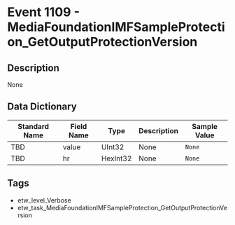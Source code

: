 # Event 1109 - MediaFoundationIMFSampleProtection_GetOutputProtectionVersion

## Description
None

## Data Dictionary
|Standard Name|Field Name|Type|Description|Sample Value|
|---|---|---|---|---|
|TBD|value|UInt32|None|`None`|
|TBD|hr|HexInt32|None|`None`|

## Tags
* etw_level_Verbose
* etw_task_MediaFoundationIMFSampleProtection_GetOutputProtectionVersion
